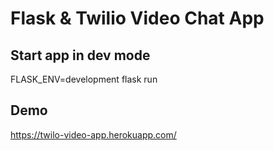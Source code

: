 # Flask & Twilio Video Chat App

## Start app in dev mode 
FLASK_ENV=development flask run

## Demo 
https://twilo-video-app.herokuapp.com/